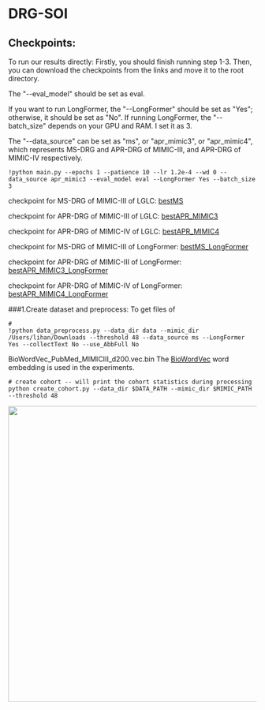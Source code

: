 # DRG-SOI
## Checkpoints:
To run our results directly: Firstly, you should finish running step 1-3. Then, you can download the checkpoints from the links and move it to the root directory. 

The "--eval_model" should be set as eval.

If you want to run LongFormer, the "--LongFormer" should be set as "Yes"; otherwise, it should be set as "No". If running LongFormer, the "--batch_size" depends on your GPU and RAM. I set it as 3.

The "--data_source" can be set as "ms", or "apr_mimic3", or "apr_mimic4", which represents MS-DRG and APR-DRG of MIMIC-III, and APR-DRG of MIMIC-IV respectively.

```shell
!python main.py --epochs 1 --patience 10 --lr 1.2e-4 --wd 0 --data_source apr_mimic3 --eval_model eval --LongFormer Yes --batch_size 3
```

checkpoint for MS-DRG of MIMIC-III of LGLC: [bestMS](https://drive.google.com/file/d/1I-XlJP0Gj3GK6U4ebRpxn0PwtHdZIoK4/view?usp=sharing)

checkpoint for APR-DRG of MIMIC-III of LGLC: [bestAPR_MIMIC3](https://drive.google.com/file/d/1-QrKJ2wR5fHsMxMZVhoE_AZD46kRR8zx/view?usp=sharing)

checkpoint for APR-DRG of MIMIC-IV of LGLC: [bestAPR_MIMIC4](https://drive.google.com/file/d/1-RQsxiwJGNa2sPZmJASfs1trHsG6Tw3E/view?usp=sharing)

checkpoint for MS-DRG of MIMIC-III of LongFormer: [bestMS_LongFormer](https://drive.google.com/file/d/1-If6pLWlqAPEEkc0lE_eC07dCDaRkjc1/view?usp=sharing)

checkpoint for APR-DRG of MIMIC-III of LongFormer: [bestAPR_MIMIC3_LongFormer](https://drive.google.com/file/d/1--IU-v4MxLvD7aaRw2oHjRFKTolInfK_/view?usp=sharing)

checkpoint for APR-DRG of MIMIC-IV of LongFormer: [bestAPR_MIMIC4_LongFormer](https://drive.google.com/file/d/1Jc1auu8L9nGKyAlP3p7YoGs9HtYJDVvB/view?usp=sharing)

###1.Create dataset and preprocess:
To get files of  
```shell
# 
!python data_preprocess.py --data_dir data --mimic_dir /Users/lihan/Downloads --threshold 48 --data_source ms --LongFormer Yes --collectText No --use_AbbFull No
```
BioWordVec_PubMed_MIMICIII_d200.vec.bin
The [BioWordVec](https://github.com/ncbi-nlp/BioSentVec) word embedding is used in the experiments. 
```shell
# create cohort -- will print the cohort statistics during processing
python create_cohort.py --data_dir $DATA_PATH --mimic_dir $MIMIC_PATH --threshold 48
```

<p align="center" width="100%">
<img src="flow.jpg" width=600 >
</p>
